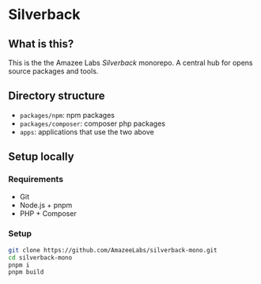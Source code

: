 # Silverback

## What is this?

This is the the Amazee Labs _Silverback_ monorepo. A central hub for opens
source packages and tools.

## Directory structure

- `packages/npm`: npm packages
- `packages/composer`: composer php packages
- `apps`: applications that use the two above

## Setup locally

### Requirements

- Git
- Node.js + pnpm
- PHP + Composer

### Setup

```sh
git clone https://github.com/AmazeeLabs/silverback-mono.git
cd silverback-mono
pnpm i
pnpm build
```
